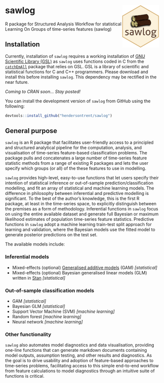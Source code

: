 
# sawlog <img src="man/figures/logo.png" align="right" width="120" />

R package for Structured Analysis Workflow for statistical Learning On
Groups of time-series features (sawlog)

## Installation

Currently, installation of `sawlog` requires a working installation of
[GNU Scientific Library (GSL)](https://www.gnu.org/software/gsl/) as
`sawlog` uses functions coded in C from the
[`catchEmAll`](https://github.com/hendersontrent/catchEmAll) package
that relies on GSL. GSL is a library of scientific and statistical
functions for C and C++ programmers. Please download and install this
before installing `sawlog`. This dependency may be rectified in the near
future.

*Coming to CRAN soon… Stay posted\!*

You can install the development version of `sawlog` from GitHub using
the following:

``` r
devtools::install_github("hendersontrent/sawlog")
```

## General purpose

`sawlog` is an R package that facilitates user-friendly access to a
principled and structured analytical pipeline for the computation,
analysis, and visualisation of time-series feature-based classification
problems. The package pulls and concatenates a large number of
time-series feature statistic methods from a range of existing R
packages and lets the user specify which groups (or all) of the these
features to use in modelling.

`sawlog` provides high-level, easy-to-use functions that let users
specify their intention of statistical inference or out-of-sample
prediction/classification modelling, and fit an array of statistical and
machine learning models. The difference in philosophy between
inferential and predictive modelling is significant. To the best of the
author’s knowledge, this is the first R package, at least in the
time-series space, to explicitly distinguish between the premises as a
form of methodology. Inferential functions in `sawlog` focus on using
the entire available dataset and generate full Bayesian or maximum
likelihood estimates of population time-series feature statistics.
Predictive functions in `sawlog` adopt a machine learning train-test
split approach for learning and validation, where the Bayesian models
use the fitted model to generate posterior predictions on the test set.

The available models include:

### Inferential models

  - Mixed-effects (optional) [Generalised additive
    models](https://en.wikipedia.org/wiki/Generalized_additive_model)
    (GAM) *\[statistical\]*
  - Mixed-effects (optional) Bayesian generalised linear models (GLM)
    written in [Stan](https://mc-stan.org) *\[statistical\]*

### Out-of-sample classification models

  - GAM *\[statistical\]*
  - Bayesian GLM *\[statistical\]*
  - Support Vector Machine (SVM) *\[machine learning\]*
  - Random forest *\[machine learning\]*
  - Neural network *\[machine learning\]*

### Other functionality

`sawlog` also automates model diagnostics and data visualisation,
providing one-line functions that can generate markdown documents
containing model outputs, assumption testing, and other results and
diagnostics. As the goal is to drive usability and adoption of
feature-based approaches to time-series problems, facilitating access to
this simple end-to-end workflow from feature calculations to model
diagnostics through an intuitive suite of functions is critical.
